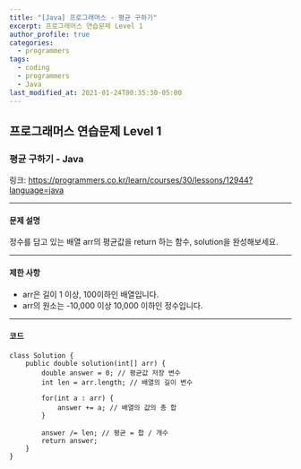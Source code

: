 ```yaml
---
title: "[Java] 프로그래머스 - 평균 구하기"
excerpt: 프로그래머스 연습문제 Level 1
author_profile: true
categories: 
  - programmers
tags:
  - coding
  - programmers
  - Java
last_modified_at: 2021-01-24T00:35:30-05:00
---
```




## 프로그래머스 연습문제 Level 1



### 평균 구하기 - Java

링크:  <https://programmers.co.kr/learn/courses/30/lessons/12944?language=java>

***

#### 문제 설명

정수를 담고 있는 배열 arr의 평균값을 return 하는 함수, solution을 완성해보세요.

***

#### 제한 사항

* arr은 길이 1 이상, 100이하인 배열입니다.
* arr의 원소는 -10,000 이상 10,000 이하인 정수입니다.

***

#### 코드

```
class Solution {
    public double solution(int[] arr) {
        double answer = 0; // 평균값 저장 변수
        int len = arr.length; // 배열의 길이 변수
        
        for(int a : arr) {
            answer += a; // 배열의 값의 총 합
        }
        
        answer /= len; // 평균 = 합 / 개수
        return answer;
    }
}
```

